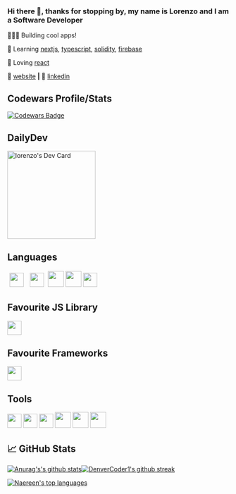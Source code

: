 
### Hi there 👋, thanks for stopping by, my name is Lorenzo and I am a Software Developer

👨🏼‍💻 Building cool apps! 

🧠 Learning [nextjs][next], [typescript][typescript], [solidity][solidity], [firebase][firebase] 

💜 Loving [react][react]

🏡 [website][website] **|**  👔 [linkedin][linkedin]

## Codewars Profile/Stats

[![Codewars Badge](https://www.codewars.com/users/pokip/badges/large)](https://www.codewars.com/users/pokip/)

## DailyDev

<a href="https://app.daily.dev/XhaxhiLenzi"><img src="https://api.daily.dev/devcards/ab1fa8515c5149fc92724fcb18412984.png?r=0il" width="200" alt="lorenzo's Dev Card"/></a>

## Languages

[<img height="32px" style="margin: 5px" src="https://cdn.svgporn.com/logos/javascript.svg">](https://www.javascript.com) [<img height="32px" style="margin: 5px" src="https://img.search.brave.com/imqmGxXeuPE7_DHpWsH5iZvJDXjW81t7fZB3JqHRxDw/rs:fit:400:225:1/g:ce/aHR0cHM6Ly90c2Uz/Lm1tLmJpbmcubmV0/L3RoP2lkPU9JUC5H/cm5VTnAxaGd5N3gw/Z0NPOFNRRzFnQUFB/QSZwaWQ9QXBp">](https://www.typescript.com) [<img height="36px" src="https://img.icons8.com/color/48/000000/html-5.png">](https://developer.mozilla.org/en-US/docs/Web/HTML) [<img height="36px" src="https://img.icons8.com/color/48/000000/css3.png">](https://developer.mozilla.org/en-US/docs/Web/css) [<img height="32px" src="https://img.search.brave.com/DRibVpS2vkcJQ-4mMSsWfpqlBHGGf_U59--mkVP3RmM/rs:fit:546:225:1/g:ce/aHR0cHM6Ly90c2Uy/Lm1tLmJpbmcubmV0/L3RoP2lkPU9JUC5v/N2M3ZnRYQ0xkUURz/ZkU5TmtXQ3Z3SGFH/YiZwaWQ9QXBp">](https://tailwindcss.com)

## Favourite JS Library

[<img height="32px" src="https://cdn.svgporn.com/logos/react.svg">](https://reactjs.org)

## Favourite Frameworks

[<img height="32px" src="https://imgs.search.brave.com/GnST36KHKagWQGnXzWZTd1nNdbT6Cx9cxHhYlW4jpyc/rs:fit:280:280:1/g:ce/aHR0cHM6Ly9wbHVz/cG5nLmNvbS9pbWct/cG5nL25leHQtbG9n/by1wbmctYnVpbGQt/YS11bml2ZXJzYWwt/amF2YXNjcmlwdC1h/cHAtd2l0aC1uZXh0/LWpzLTI4MC5wbmc">](https://nextjs.org)

## Tools 

[<img height="32px" src="https://cdn.svgporn.com/logos/firebase.svg">](https://firebase.google.com/) [<img height="32px" src="https://cdn.svgporn.com/logos/git-icon.svg">](https://git-scm.com/) [<img height="32px" src="https://cdn.svgporn.com/logos/visual-studio-code.svg">](https://code.visualstudio.com/) [<img height="36px" src="https://img.search.brave.com/XVmQ4nuy9-3R2ZhQ-Yz2WAKfOYm47iS4jSBZGjF8miM/rs:fit:524:225:1/g:ce/aHR0cHM6Ly90c2Ux/Lm1tLmJpbmcubmV0/L3RoP2lkPU9JUC55/UFJOODdDOXZqcmR0/SUJZN1VUQWlBSGFH/cyZwaWQ9QXBp">](https://redux.js.org/) [<img height="36px" src="https://img.search.brave.com/7PI2yETqdmME-mFAdmbUU9_DkZU3H3wluME_Vp91cyc/rs:fit:474:225:1/g:ce/aHR0cHM6Ly90c2Uz/Lm1tLmJpbmcubmV0/L3RoP2lkPU9JUC4w/cVVsMnplOGVGMU01/NjV2dVNvTzlRSGFI/YSZwaWQ9QXBp">](https://figma.com/) [<img height="36px" src="https://img.search.brave.com/mi8bdI7DYQwT_XaYHROM4Lu3PL9ZWuG1Ao2U1vgqoCg/rs:fit:320:225:1/g:ce/aHR0cHM6Ly90c2Ux/Lm1tLmJpbmcubmV0/L3RoP2lkPU9JUC5U/OEhCVEVpRS1Fc1J5/SDhVRWZjMXh3QUFB/QSZwaWQ9QXBp">](https://sanity.io)

## 📈 GitHub Stats

[![Anurag's's github stats](https://github-readme-stats.vercel.app/api?username=lorenzosyku&theme=blue-green)](https://github.com/lorenzosyku/github-readme-stats)[![DenverCoder1's github streak](https://github-readme-streak-stats.herokuapp.com/?user=lorenzosyku&theme=blue-green)](https://github.com/lorenzosyku/github-readme-streak-stats)

[![Naereen's top languages](https://github-readme-stats.vercel.app/api/top-langs/?username=lorenzosyku&theme=blue-green)](https://github.com/lorenzosyku/github-readme-stats)





[react]: http://reactjs.org
[firebase]: https://firebase.google.com
[next]: https://nextjs.org
[solidity]: https://github.com/ethereum/solidity
[typescript]: https://www.typescriptlang.org
[website]: https://suspicious-noyce-d853fc.netlify.app
[linkedin]: https://linkedin.com/in/LorenzoSyku
